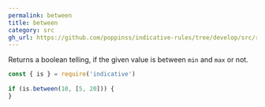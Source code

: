```yaml
---
permalink: between
title: between
category: src
gh_url: https://github.com/poppinss/indicative-rules/tree/develop/src/raw/between.ts
---
```


Returns a boolean telling, if the given value is between `min` and `max`
or not.
 
```js
const { is } = require('indicative')
 
if (is.between(10, [5, 20])) {
}
```